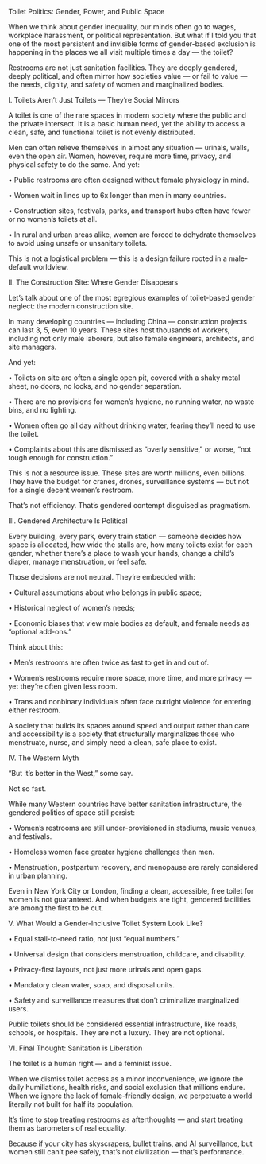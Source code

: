 Toilet Politics: Gender, Power, and Public Space

When we think about gender inequality, our minds often go to wages, workplace harassment, or political representation. But what if I told you that one of the most persistent and invisible forms of gender-based exclusion is happening in the places we all visit multiple times a day — the toilet?

Restrooms are not just sanitation facilities. They are deeply gendered, deeply political, and often mirror how societies value — or fail to value — the needs, dignity, and safety of women and marginalized bodies.

I. Toilets Aren’t Just Toilets — They’re Social Mirrors

A toilet is one of the rare spaces in modern society where the public and the private intersect. It is a basic human need, yet the ability to access a clean, safe, and functional toilet is not evenly distributed.

Men can often relieve themselves in almost any situation — urinals, walls, even the open air. Women, however, require more time, privacy, and physical safety to do the same. And yet:

 •	Public restrooms are often designed without female physiology in mind.

 •	Women wait in lines up to 6x longer than men in many countries.

 •	Construction sites, festivals, parks, and transport hubs often have fewer or no women’s toilets at all.

 •	In rural and urban areas alike, women are forced to dehydrate themselves to avoid using unsafe or unsanitary toilets.

This is not a logistical problem — this is a design failure rooted in a male-default worldview.

II. The Construction Site: Where Gender Disappears

Let’s talk about one of the most egregious examples of toilet-based gender neglect: the modern construction site.

In many developing countries — including China — construction projects can last 3, 5, even 10 years. These sites host thousands of workers, including not only male laborers, but also female engineers, architects, and site managers.

And yet:

 •	Toilets on site are often a single open pit, covered with a shaky metal sheet, no doors, no locks, and no gender separation.

 •	There are no provisions for women’s hygiene, no running water, no waste bins, and no lighting.

 •	Women often go all day without drinking water, fearing they’ll need to use the toilet.

 •	Complaints about this are dismissed as “overly sensitive,” or worse, “not tough enough for construction.”

This is not a resource issue. These sites are worth millions, even billions. They have the budget for cranes, drones, surveillance systems — but not for a single decent women’s restroom.

That’s not efficiency. That’s gendered contempt disguised as pragmatism.

III. Gendered Architecture Is Political

Every building, every park, every train station — someone decides how space is allocated, how wide the stalls are, how many toilets exist for each gender, whether there’s a place to wash your hands, change a child’s diaper, manage menstruation, or feel safe.

Those decisions are not neutral. They’re embedded with:

 •	Cultural assumptions about who belongs in public space;

 •	Historical neglect of women’s needs;

 •	Economic biases that view male bodies as default, and female needs as “optional add-ons.”

Think about this:

 •	Men’s restrooms are often twice as fast to get in and out of.

 •	Women’s restrooms require more space, more time, and more privacy — yet they’re often given less room.

 •	Trans and nonbinary individuals often face outright violence for entering either restroom.

A society that builds its spaces around speed and output rather than care and accessibility is a society that structurally marginalizes those who menstruate, nurse, and simply need a clean, safe place to exist.

IV. The Western Myth

“But it’s better in the West,” some say.

Not so fast.

While many Western countries have better sanitation infrastructure, the gendered politics of space still persist:

 •	Women’s restrooms are still under-provisioned in stadiums, music venues, and festivals.

 •	Homeless women face greater hygiene challenges than men.

 •	Menstruation, postpartum recovery, and menopause are rarely considered in urban planning.

Even in New York City or London, finding a clean, accessible, free toilet for women is not guaranteed. And when budgets are tight, gendered facilities are among the first to be cut.

V. What Would a Gender-Inclusive Toilet System Look Like?

 •	Equal stall-to-need ratio, not just “equal numbers.”

 •	Universal design that considers menstruation, childcare, and disability.

 •	Privacy-first layouts, not just more urinals and open gaps.

 •	Mandatory clean water, soap, and disposal units.

 •	Safety and surveillance measures that don’t criminalize marginalized users.

Public toilets should be considered essential infrastructure, like roads, schools, or hospitals.
They are not a luxury. They are not optional.

VI. Final Thought: Sanitation is Liberation

The toilet is a human right — and a feminist issue.

When we dismiss toilet access as a minor inconvenience, we ignore the daily humiliations, health risks, and social exclusion that millions endure.
When we ignore the lack of female-friendly design, we perpetuate a world literally not built for half its population.

It’s time to stop treating restrooms as afterthoughts — and start treating them as barometers of real equality.

Because if your city has skyscrapers, bullet trains, and AI surveillance,
but women still can’t pee safely,
that’s not civilization — that’s performance.
